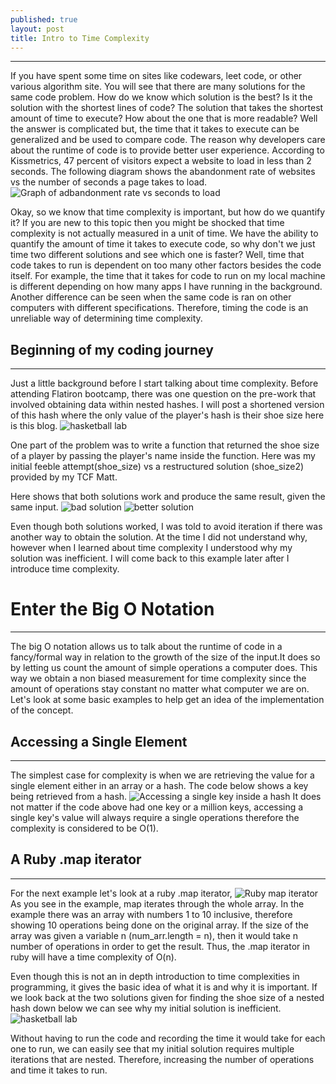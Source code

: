 ```yaml
---
published: true
layout: post
title: Intro to Time Complexity
---
```


---
If you have spent some time on sites like codewars, leet code, or other various algorithm site. You will see that there are many solutions for the same code problem. How do we know which solution is the best? Is it the solution with the shortest lines of code? The solution that takes the shortest amount of time to execute? How about the one that is more readable? Well the answer is complicated but, the time that it takes to execute can be generalized and be used to compare code. The reason why developers care about the runtime of code is to provide better user experience. According to Kissmetrics, 47 percent of visitors expect a website to load in less than 2 seconds. The following diagram shows the abandonment rate of websites vs the number of seconds a page takes to load.
![Graph of adbandonment rate vs seconds to load](../images/everysecondcounts.png)

Okay, so we know that time complexity is important, but how do we quantify it? If you are new to this topic then you might be shocked that time complexity is not actually measured in a unit of time. We have the ability to quantify the amount of time it takes to execute code, so why don't we just time two different solutions and see which one is faster? Well, time that code takes to run is dependent on too many other factors besides the code itself. For example, the time that it takes for code to run on my local machine is different depending on how many apps I have running in the background. Another difference can be seen when the same code is ran on other computers with different specifications. Therefore, timing the code is an unreliable way of determining time complexity.


## Beginning of my coding journey
---
Just a little background before I start talking about time complexity. Before attending Flatiron bootcamp, there was one question on the pre-work that involved obtaining data within nested hashes. I will post a shortened version of this hash where the only value of the player's hash is their shoe size here is this blog.
![hasketball lab](../images/game_hash.png)

One part of the problem was to write a function that returned the shoe size of a player by passing the player's name inside the function. Here was my initial feeble attempt(shoe_size) vs a restructured solution (shoe_size2) provided by my TCF Matt.

Here shows that both solutions work and produce the same result, given the same input.
![bad solution](../images/feeble.png)
![better solution](../images/refactored.png)

Even though both solutions worked, I was told to avoid iteration if there was another way to obtain the solution. At the time I did not understand why, however when I learned about time complexity I understood why my solution was inefficient. I will come back to this example later after I introduce time complexity.



# Enter the Big O Notation
---
The big O notation allows us to talk about the runtime of code in a fancy/formal way in relation to the growth of the size of the input.It does so by letting us count the amount of simple operations a computer does. This way we obtain a non biased measurement for time complexity since the amount of operations stay constant no matter what computer we are on. Let's look at some basic examples to help get an idea of the implementation of the concept.

## Accessing a Single Element
---
The simplest case for complexity is when we are retrieving the value for a single element either in an array or a hash. The code below shows a key being retrieved from a hash.
![Accessing a single key inside a hash](../images/Accessingkey.png)
It does not matter if the code above had one key or a million keys, accessing a single key's value will always require a single operations therefore the complexity is considered to be O(1).

## A Ruby .map iterator
---
For the next example let's look at a ruby .map iterator,
![Ruby map iterator](../images/mapiterator.png)
As you see in the example, map iterates through the whole array. In the example there was an array with numbers 1 to 10 inclusive, therefore showing 10 operations being done on the original array. If the size of the array was given a variable n (num_arr.length = n), then it would take n number of operations in order to get the result. Thus, the .map iterator in ruby will have a time complexity of O(n).

Even though this is not an in depth introduction to time complexities in programming, it gives the basic idea of what it is and why it is important. If we look back at the two solutions given for finding the shoe size of a nested hash down below we can see why my initial solution is inefficient.
![hasketball lab](../images/twoworkingsolutions.png)

Without having to run the code and recording the time it would take for each one to run, we can easily see that my initial solution requires multiple iterations that are nested. Therefore, increasing the number of operations and time it takes to run.
